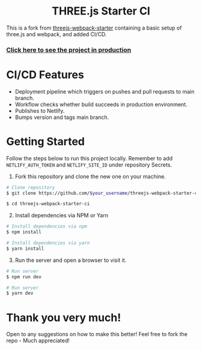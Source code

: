 <h1 align="center">THREE.js Starter CI</h1>

This is a fork from [threejs-webpack-starter](https://github.com/ShivangAgr/threejs-webpack-starter) containing a basic setup of three.js and webpack, and added CI/CD.

### [Click here to see the project in production](https://threejs-webpack-starter.netlify.app/)

# CI/CD Features

- Deployment pipeline which triggers on pushes and pull requests to main branch.
- Workflow checks whether build succeeds in production environment.
- Publishes to Netlify.
- Bumps version and tags main branch.

# Getting Started

Follow the steps below to run this project locally. Remember to add `NETLIFY_AUTH_TOKEN` and `NETLIFY_SITE_ID` under repository Secrets.

1. Fork this repository and clone the new one on your machine.

```bash
# Clone repository
$ git clone https://github.com/$your_username/threejs-webpack-starter-ci.git

$ cd threejs-webpack-starter-ci
```

2. Install dependencies via NPM or Yarn

```bash
# Install dependencies via npm
$ npm install

# Install dependencies via yarn
$ yarn install
```

3. Run the server and open a browser to visit it.

```bash
# Run server
$ npm run dev

# Run server
$ yarn dev
```

# Thank you very much!

Open to any suggestions on how to make this better! Feel free to fork the repo - Much appreciated!
